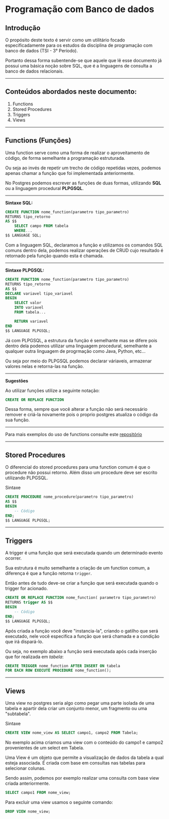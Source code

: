 # Programação com Banco de dados

## Introdução

O propósito deste texto é servir como um utilitário focado especificadamente para os estudos da disciplina de programação com banco de dados (TSI - 3° Período).

Portanto dessa forma subentende-se que aquele que lê esse documento já possui uma básica noção sobre SQL, que é a linguagens de consulta a banco de dados relacionais.

---

## Conteúdos abordados neste documento:

1. Functions
2. Stored Procedures
3. Triggers
4. Views

---
## Functions (Funções)

Uma function serve como uma forma de realizar o aproveitamento de código, de forma semelhante a programação estruturada.

Ou seja ao invés de repetir um trecho de código repetidas vezes, podemos apenas chamar a função que foi implementada anteriormente.

No Postgres podemos escrever as funções de duas formas, utilizando **SQL** ou a linguagem procedural **PLPGSQL**.

---

**Sintaxe SQL:**

```sql
CREATE FUNCTION nome_function(parametro tipo_parametro)
RETURNS tipo_retorno
AS $$
    SELECT campo FROM tabela
    WHERE...
$$ LANGUAGE SQL;
```

Com a linguagem SQL, declaramos a função e utilizamos os comandos SQL comuns dentro dela, podemos realizar operações de CRUD cujo resultado é retornado pela função quando esta é chamada.

---

**Sintaxe PLPGSQL:**

```sql
CREATE FUNCTION nome_function(parametro tipo_parametro)
RETURNS tipo_retorno
AS $$
DECLARE variavel tipo_variavel
BEGIN
    SELECT valor 
    INTO variavel
    FROM tabela...

    RETURN variavel
END
$$ LANGUAGE PLPGSQL;
```

Já com PLPGSQL, a estrutura da função é semelhante mas se difere pois dentro dela podemos utilizar uma linguagem procedural, semelhante a qualquer outra linguagem de progrmação como Java, Python, etc...

Ou seja por meio do PLPGSQL podemos declarar váriaveis, armazenar valores nelas e retorna-las na função.

---

**Sugestões**

Ao utilizar funções utilize a seguinte notação:

```sql
CREATE OR REPLACE FUNCTION
```

Dessa forma, sempre que você alterar a função não será necessário remover e criá-la novamente pois o proprio postgres atualiza o código da sua função.

---

Para mais exemplos do uso de functions consulte este [repositório](https://github.com/Guilherme-07062002/ProgBancoDeDadosLista1.git)

---

## Stored Procedures

O diferencial do stored procedures para uma function comum é que o procedure não possui retorno. Além disso um procedure deve ser escrito utilizando PLPGSQL.

Sintaxe

```sql
CREATE PROCEDURE nome_procedure(parametro tipo_parametro)
AS $$
BEGIN
    -- Código
END;
$$ LANGUAGE PLPGSQL;
```

---

## Triggers

A trigger é uma função que será executada quando um determinado evento ocorrer.

Sua estrutura é muito semelhante a criação de um function comum, a diferença é que a função retorna `trigger`.

Então antes de tudo deve-se criar a função que será executada quando o trigger for acionado.

```sql
CREATE OR REPLACE FUNCTION nome_function( parametro tipo_parametro)
RETURNS trigger AS $$
BEGIN
    -- Código
END;
$$ LANGUAGE PLPGSQL;
```

Após criada a função você deve "instancia-la", criando o gatilho que será executado, nele você especifica a função que será chamada e a condição que irá dispará-lo.

Ou seja, no exemplo abaixo a função será executada após cada inserção que for realizada em *tabela*:

```sql
CREATE TRIGGER nome_function AFTER INSERT ON tabela
FOR EACH ROW EXECUTE PROCEDURE nome_function();
```

---

## Views

Uma view no postgres seria algo como pegar uma parte isolada de uma tabela e apartir dela criar um conjunto menor, um fragmento ou uma "subtabela".

Sintaxe

```sql
CREATE VIEW nome_view AS SELECT campo1, campo2 FROM Tabela;
```

No exemplo acima criamos uma view com o conteúdo do campo1 e campo2 provenientes de um select em Tabela.

Uma View é um objeto que permite a visualização de dados da tabela a qual esteja associada. É criada com base em consultas nas tabelas para selecionar colunas.

Sendo assim, podemos por exemplo realizar uma consulta com base view criada anteriormente.

```sql
SELECT campo1 FROM nome_view;
```

Para excluir uma view usamos o seguinte comando:

```sql
DROP VIEW nome_view;
```

